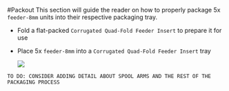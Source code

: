 #Packout
This section will guide the reader on how to properly package 5x `feeder-8mm` units into their respective packaging tray.

* Fold a flat-packed `Corrugated Quad-Fold Feeder Insert` to prepare it for use
* Place 5x `feeder-8mm` into a `Corrugated Quad-Fold Feeder Insert` tray

	![](img/packed-1.png)

`TO DO: CONSIDER ADDING DETAIL ABOUT SPOOL ARMS AND THE REST OF THE PACKAGING PROCESS`